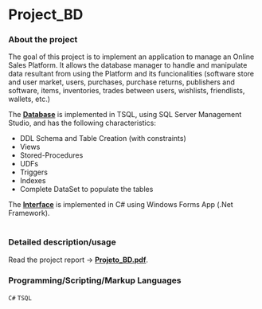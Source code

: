 # Project_BD

### About the project
The goal of this project is to implement an application to manage an Online Sales Platform. It allows the database manager to handle and manipulate data resultant from using the Platform and its funcionalities (software store and user market, users, purchases, purchase returns, publishers and software, items, inventories, trades between users, wishlists, friendlists, wallets, etc.)

The [**Database**](Database_SQL) is implemented in TSQL, using SQL Server Management Studio, and has the following characteristics:
  - DDL Schema and Table Creation (with constraints)
  - Views
  - Stored-Procedures
  - UDFs
  - Triggers
  - Indexes
  - Complete DataSet to populate the tables

   The [**Interface**](Final_Project) is implemented in C# using Windows Forms App (.Net Framework).
    <br/><br/>
    
### Detailed description/usage
Read the project report -> [**Projeto_BD.pdf**](Projeto_BD).

### Programming/Scripting/Markup Languages
`C#` `TSQL` 
